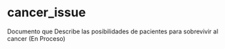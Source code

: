 # cancer_issue
Documento que Describe las posibilidades de pacientes para sobrevivir al cancer (En Proceso)

